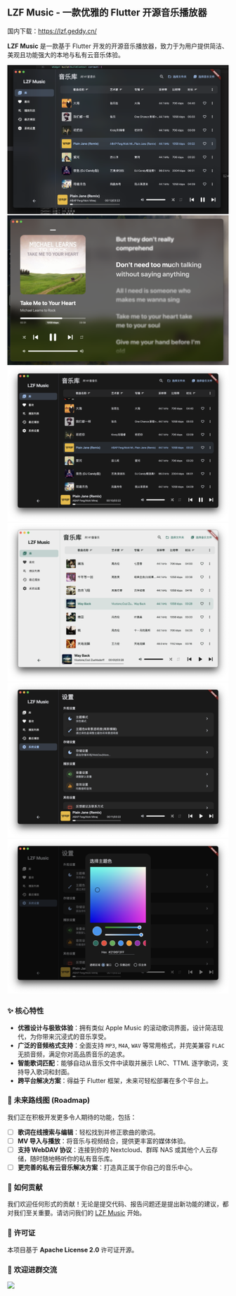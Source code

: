 ## **LZF Music - 一款优雅的 Flutter 开源音乐播放器**

国内下载：https://lzf.geddy.cn/

**LZF Music** 是一款基于 Flutter 开发的开源音乐播放器，致力于为用户提供简洁、美观且功能强大的本地与私有云音乐体验。

![1](./doc/images/1.png)
![2](./doc/images/2.png)
![3](./doc/images/3.png)
![4](./doc/images/4.png)
![5](./doc/images/5.png)
![6](./doc/images/6.png)

### ✨ **核心特性**

*   **优雅设计与极致体验**：拥有类似 Apple Music 的滚动歌词界面，设计简洁现代，为你带来沉浸式的音乐享受。
*   **广泛的音频格式支持**：全面支持 `MP3`, `M4A`, `WAV` 等常用格式，并完美兼容 `FLAC` 无损音频，满足你对高品质音乐的追求。
*   **智能歌词匹配**：能够自动从音乐文件中读取并展示 LRC、TTML 逐字歌词，支持导入歌词和封面。
*   **跨平台解决方案**：得益于 Flutter 框架，未来可轻松部署在多个平台上。

### 🚀 **未来路线图 (Roadmap)**

我们正在积极开发更多令人期待的功能，包括：

*   [ ] **歌词在线搜索与编辑**：轻松找到并修正歌曲的歌词。
*   [ ] **MV 导入与播放**：将音乐与视频结合，提供更丰富的媒体体验。
*   [ ] **支持 WebDAV 协议**：连接到你的 Nextcloud、群晖 NAS 或其他个人云存储，随时随地畅听你的私有音乐库。
*   [ ] **更完善的私有云音乐解决方案**：打造真正属于你自己的音乐中心。

### 🤝 **如何贡献**

我们欢迎任何形式的贡献！无论是提交代码、报告问题还是提出新功能的建议，都对我们至关重要。请访问我们的 [LZF Music](https://github.com/GerryDush/LZF-Music) 开始。

### 📜 **许可证**

本项目基于 **Apache License 2.0** 许可证开源。

### 📜 **欢迎进群交流**

<img src="https://github.com/user-attachments/assets/8d5b9065-8cd8-4b1e-bb6e-32b9ae5f0f25" height="500">
